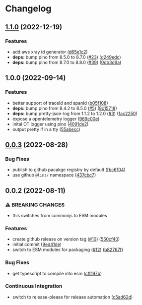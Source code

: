 # Changelog

## [1.1.0](https://github.com/linz/tracing-js/compare/v1.0.0...v1.1.0) (2022-12-19)


### Features

* add aws xray id generator ([d65e1c2](https://github.com/linz/tracing-js/commit/d65e1c2faf9dcc158274869f0c757c0d3438fde7))
* **deps:** bump pino from 8.5.0 to 8.7.0 ([#23](https://github.com/linz/tracing-js/issues/23)) ([d249edc](https://github.com/linz/tracing-js/commit/d249edc2e4732a533376395554e7b9df2cbcba47))
* **deps:** bump pino from 8.7.0 to 8.8.0 ([#39](https://github.com/linz/tracing-js/issues/39)) ([0db3d6a](https://github.com/linz/tracing-js/commit/0db3d6a90cc97b2a5296baed12d1b43898410c68))

## 1.0.0 (2022-09-14)


### Features

* better support of traceId and spanId ([b05f108](https://github.com/linz/tracing-js/commit/b05f10898cb78b90969704a7ed2127a1764d783d))
* **deps:** bump pino from 8.4.2 to 8.5.0 ([#5](https://github.com/linz/tracing-js/issues/5)) ([8c15718](https://github.com/linz/tracing-js/commit/8c15718597b16d834e59b180c4a155787bceaf45))
* **deps:** bump pretty-json-log from 1.1.2 to 1.2.0 ([#3](https://github.com/linz/tracing-js/issues/3)) ([1ac2250](https://github.com/linz/tracing-js/commit/1ac2250f5e465690f1b4a6caee06dfeaba3bd2a7))
* expose a opentelemetry logger ([969c00e](https://github.com/linz/tracing-js/commit/969c00e9b63f22e75fce93520be431f3fc28ed98))
* inital OT logger using pino ([4091de2](https://github.com/linz/tracing-js/commit/4091de2f92bd4e891e4c5ecfca3aefc1ca2df381))
* output pretty if in a tty ([55abecc](https://github.com/linz/tracing-js/commit/55abecce01308262da0e88fe433df9e0541e51c1))

## [0.0.3](https://github.com/linz/template-javascript-hello-world/compare/v0.0.2...v0.0.3) (2022-08-28)

### Bug Fixes

- publish to github pacakge registry by default ([fbc6104](https://github.com/linz/template-javascript-hello-world/commit/fbc6104a098c703c5ff15126912315a34914ea20))
- use github `@linz/` namespace ([437cbc7](https://github.com/linz/template-javascript-hello-world/commit/437cbc785b38effbc43ee365f6c1046657b49d12))

## 0.0.2 (2022-08-11)

### ⚠ BREAKING CHANGES

- this switches from commonjs to ESM modules

### Features

- create github release on version tag ([#10](https://github.com/linz/template-javascript-hello-world/issues/10)) ([550cf40](https://github.com/linz/template-javascript-hello-world/commit/550cf406918c06faac6bf7b2e57500f5f4be621a))
- initial commit ([9ed41de](https://github.com/linz/template-javascript-hello-world/commit/9ed41de00ea3cf08eda07563bc444c124fb6814c))
- switch to ESM modules for packaging ([#12](https://github.com/linz/template-javascript-hello-world/issues/12)) ([b82767f](https://github.com/linz/template-javascript-hello-world/commit/b82767fa973324a23f9f6eb692147f603ea6a0cc))

### Bug Fixes

- get typescript to compile into esm ([cff197b](https://github.com/linz/template-javascript-hello-world/commit/cff197be277a9f13277f10276cc93d1a6835328e))

### Continuous Integration

- switch to release-please for release automation ([c5ad62d](https://github.com/linz/template-javascript-hello-world/commit/c5ad62d7fc96a198618bebb716702c56758e9824))
